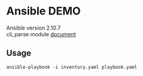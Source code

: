 # Ansible DEMO

Ansible version 2.10.7\
cli_parse module [document](https://docs.ansible.com/ansible/latest/collections/ansible/netcommon/cli_parse_module.html)

## Usage
``` ansible-playbook -i inventory.yaml playbook.yaml ```